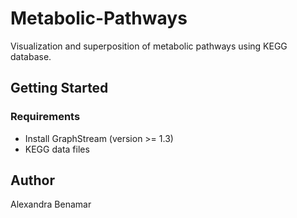 # Metabolic-Pathways

 Visualization and superposition of metabolic pathways using KEGG database.

## Getting Started

### Requirements

- Install GraphStream (version >= 1.3)
- KEGG data files

## Author
Alexandra Benamar
